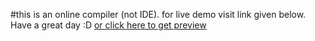 #this is an online compiler (not IDE).
for live demo visit link given below. Have a great day :D
[or click here to get preview](https://mantra27.github.io/app-frontend/)
